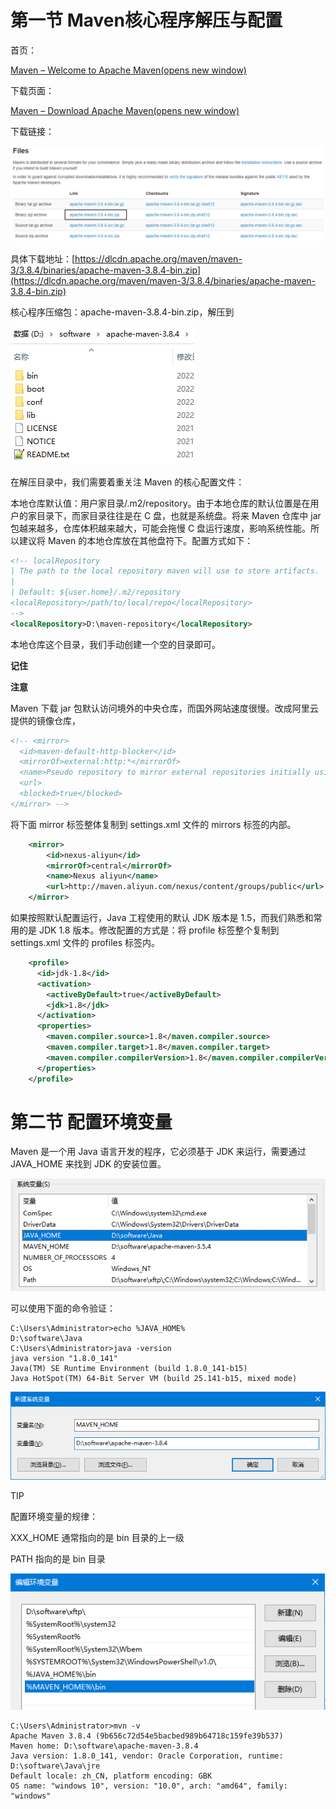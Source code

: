 # 第一节 Maven核心程序解压与配置

首页：

[Maven – Welcome to Apache Maven(opens new window)](https://maven.apache.org/)

下载页面：

[Maven – Download Apache Maven(opens new window)](https://maven.apache.org/download.cgi)

下载链接：

![](images/WEBRESOURCE32d3b82bb3b32f02daf63ea04cd4bfc8stickPicture.png)

具体下载地址：[https://dlcdn.apache.org/maven/maven-3/3.8.4/binaries/apache-maven-3.8.4-bin.zip](https://dlcdn.apache.org/maven/maven-3/3.8.4/binaries/apache-maven-3.8.4-bin.zip)

核心程序压缩包：apache-maven-3.8.4-bin.zip，解压到

![](images/WEBRESOURCEe4d32982e354815799e9aff235d4f050截图.png)

在解压目录中，我们需要着重关注 Maven 的核心配置文件：

本地仓库默认值：用户家目录/.m2/repository。由于本地仓库的默认位置是在用户的家目录下，而家目录往往是在 C 盘，也就是系统盘。将来 Maven 仓库中 jar 包越来越多，仓库体积越来越大，可能会拖慢 C 盘运行速度，影响系统性能。所以建议将 Maven 的本地仓库放在其他盘符下。配置方式如下：

```xml
<!-- localRepository
| The path to the local repository maven will use to store artifacts.
|
| Default: ${user.home}/.m2/repository
<localRepository>/path/to/local/repo</localRepository>
-->
<localRepository>D:\maven-repository</localRepository>
```

本地仓库这个目录，我们手动创建一个空的目录即可。

**记住**

**注意**

Maven 下载 jar 包默认访问境外的中央仓库，而国外网站速度很慢。改成阿里云提供的镜像仓库，

```xml
<!-- <mirror>
  <id>maven-default-http-blocker</id>
  <mirrorOf>external:http:*</mirrorOf>
  <name>Pseudo repository to mirror external repositories initially using HTTP.</name>
  <url>
  <blocked>true</blocked>
</mirror> -->
```

将下面 mirror 标签整体复制到 settings.xml 文件的 mirrors 标签的内部。

```xml
	<mirror>
		<id>nexus-aliyun</id>
		<mirrorOf>central</mirrorOf>
		<name>Nexus aliyun</name>
		<url>http://maven.aliyun.com/nexus/content/groups/public</url>
	</mirror>
```

如果按照默认配置运行，Java 工程使用的默认 JDK 版本是 1.5，而我们熟悉和常用的是 JDK 1.8 版本。修改配置的方式是：将 profile 标签整个复制到 settings.xml 文件的 profiles 标签内。

```xml
	<profile>
	  <id>jdk-1.8</id>
	  <activation>
		<activeByDefault>true</activeByDefault>
		<jdk>1.8</jdk>
	  </activation>
	  <properties>
		<maven.compiler.source>1.8</maven.compiler.source>
		<maven.compiler.target>1.8</maven.compiler.target>
		<maven.compiler.compilerVersion>1.8</maven.compiler.compilerVersion>
	  </properties>
	</profile>
```

# 第二节 配置环境变量

Maven 是一个用 Java 语言开发的程序，它必须基于 JDK 来运行，需要通过 JAVA_HOME 来找到 JDK 的安装位置。

![](images/WEBRESOURCE4a9058f7c8ff90847201873ddcee0b8c截图.png)

可以使用下面的命令验证：

```shell
C:\Users\Administrator>echo %JAVA_HOME%
D:\software\Java
C:\Users\Administrator>java -version
java version "1.8.0_141"
Java(TM) SE Runtime Environment (build 1.8.0_141-b15)
Java HotSpot(TM) 64-Bit Server VM (build 25.141-b15, mixed mode)
```

![](images/WEBRESOURCE2c9c060af530380d829f3e4ecb49980c截图.png)

TIP

配置环境变量的规律：

XXX_HOME 通常指向的是 bin 目录的上一级

PATH 指向的是 bin 目录

![](images/WEBRESOURCEafe06efdfd22f8b6c75bfca095515b30截图.png)

```shell
C:\Users\Administrator>mvn -v
Apache Maven 3.8.4 (9b656c72d54e5bacbed989b64718c159fe39b537)
Maven home: D:\software\apache-maven-3.8.4
Java version: 1.8.0_141, vendor: Oracle Corporation, runtime: D:\software\Java\jre
Default locale: zh_CN, platform encoding: GBK
OS name: "windows 10", version: "10.0", arch: "amd64", family: "windows"
```